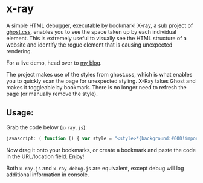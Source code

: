  # x-ray

A simple HTML debugger, executable by bookmark! X-ray, a sub project of [ghost.css](https://gist.github.com/wernull/e9456b7aba5a3f9f91a6#file-ghost-css), enables you to see the space taken up by each individual element. This is extremely useful to visually see the HTML structure of a website and identify the rogue element that is causing unexpected rendering. 

For a live demo, head over to [my blog](https://www.benjaminscabbia.co.uk/blog/programming/x-ray/). 

The project makes use of the styles from ghost.css, which is what enables you to quickly scan the page for unexpected styling. X-Ray takes Ghost and makes it toggleable by bookmark. There is no longer need to refresh the page (or manually remove the style). 

## Usage: 

Grab the code below (```x-ray.js```):
```javascript
javascript: ( function () { var style = "<style>*{background:#000!important;color:#0f0!important;outline:solid #f00 1px!important;}</style>"; var elements = document.body.getElementsByTagName("*"); var items = []; for (var i = 0; i < elements.length; i++) { if (elements[i].innerHTML.indexOf("background:#000!important;color:#0f0!important;outline:solid #f00 1px!important;") != -1) { items.push(elements[i]); } } if (items.length > 0) { for (var i = 0; i < items.length; i++) { items[i].innerHTML = ""; } } else { document.body.innerHTML += style; } } )();
``` 

Now drag it onto your bookmarks, or create a bookmark and paste the code in the URL/location field. Enjoy!

Both ```x-ray.js``` and ```x-ray-debug.js``` are equivalent, except debug will log additional information in console. 
